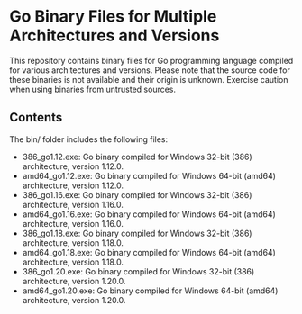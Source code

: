 # Go Binary Files for Multiple Architectures and Versions

This repository contains binary files for Go programming language compiled for various architectures and versions. Please note that the source code for these binaries is not available and their origin is unknown. Exercise caution when using binaries from untrusted sources.

## Contents

The bin/ folder includes the following files:

- 386_go1.12.exe: Go binary compiled for Windows 32-bit (386) architecture, version 1.12.0.
- amd64_go1.12.exe: Go binary compiled for Windows 64-bit (amd64) architecture, version 1.12.0.
- 386_go1.16.exe: Go binary compiled for Windows 32-bit (386) architecture, version 1.16.0.
- amd64_go1.16.exe: Go binary compiled for Windows 64-bit (amd64) architecture, version 1.16.0.
- 386_go1.18.exe: Go binary compiled for Windows 32-bit (386) architecture, version 1.18.0.
- amd64_go1.18.exe: Go binary compiled for Windows 64-bit (amd64) architecture, version 1.18.0.
- 386_go1.20.exe: Go binary compiled for Windows 32-bit (386) architecture, version 1.20.0.
- amd64_go1.20.exe: Go binary compiled for Windows 64-bit (amd64) architecture, version 1.20.0.
